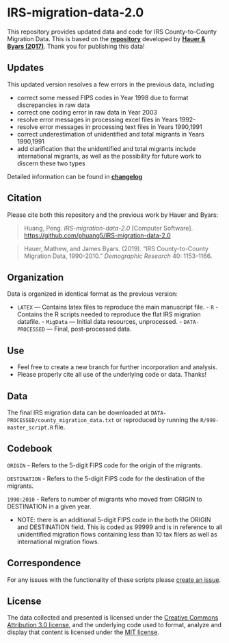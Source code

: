 # IRS-migration-data-2.0

This repository provides updated data and code for IRS County-to-County Migration Data. This is based on the [**repository**](https://github.com/mathewhauer/IRS-migration-data) developed by [**Hauer & Byars (2017)**](https://doi.org/10.4054/DemRes.2019.40.40). Thank you for publishing this data!

## Updates 
This updated version resolves a few errors in the previous data, including 
- correct some messed FIPS codes in Year 1998 due to format discrepancies in raw data
- correct one coding error in raw data in Year 2003
- resolve error messages in processing excel files in Years 1992- 
- resolve error messages in processing  text files in Years 1990,1991
- correct underestimation of unidentified and total migrants in Years 1990,1991
- add clarification that the unidentified and total migrants include international migrants, as well as the possibility for future work to discern these two types

Detailed information can be found in [**changelog**](https://github.com/phuang5/IRS-migration-data-2.0/blob/master/changelog.pdf)

## Citation

Please cite both this repository and the previous work by Hauer and Byars: 
>Huang, Peng. *IRS-migration-data-2.0* [Computer Software]. <https://github.com/phuang5/IRS-migration-data-2.0> 

> Hauer, Mathew, and James Byars. (2019). “IRS County-to-County Migration Data, 1990-2010.” *Demographic Research* 40: 1153-1166.

## Organization

Data is organized in identical format as the previous version:
 - `LATEX` — Contains latex files to reproduce the main manuscript file. - `R` - Contains the R scripts needed to reproduce the flat IRS migration datafile. - `MigData` — Initial data resources, unprocessed. - `DATA-PROCESSED` — Final, post-processed data.

## Use

-   Feel free to create a new branch for further incorporation and analysis.
-   Please properly cite all use of the underlying code or data. Thanks!

## Data

The final IRS migration data can be downloaded at `DATA-PROCESSED/county_migration_data.txt` or reproduced by running the `R/999-master_script.R` file.

## Codebook

`ORIGIN` - Refers to the 5-digit FIPS code for the origin of the migrants.

`DESTINATION` - Refers to the 5-digit FIPS code for the destination of the migrants.

`1990:2010` - Refers to number of migrants who moved from ORIGIN to DESTINATION in a given year.

-   NOTE: there is an additional 5-digit FIPS code in the both the ORIGIN and DESTINATION field. This is coded as 99999 and is in reference to all unidentified migration flows containing less than 10 tax filers as well as international migration flows.

## Correspondence

For any issues with the functionality of these scripts please [create an issue](https://github.com/phuang5/IRS-migration-data-2.0/issues).

## License

The data collected and presented is licensed under the [Creative Commons Attribution 3.0 license](http://creativecommons.org/licenses/by/3.0/us/deed.en_US), and the underlying code used to format, analyze and display that content is licensed under the [MIT license](http://opensource.org/licenses/mit-license.php).
